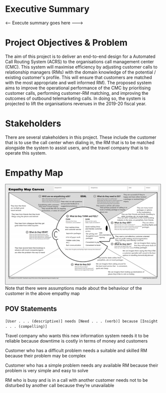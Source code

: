 # Executive Summary
<-- Execute summary goes here --->

# Project Objectives & Problem

The aim of this project is to deliver an end-to-end design for a Automated Call Routing System (ACRS) to the organisations call management center (CMC). This system will maximise efficiency by adjusting customer calls to relationship managers (RMs) with the domain knowledge of the potential / existing customer's profile. This will ensure that customers are matched with the most appropriate and well informed RM). The proposed system aims to improve the operational performance of the CMC by prioritising customer calls, performing customer-RM matching, and improving the outcomes of outbound telemarketing calls. In doing so, the system is projected to lift the organisations revenues in the 2019-20 fiscal year.


# Stakeholders
There are several stakeholders in this project. These include the customer that is to use the call center when dialing in, the RM that is to be matched alongside the system to assist users, and the travel company that is to operate this system.

# Empathy Map
![Empathy Map](./Empathy_Map_Final.png)
Note that there were assumptions made about the behaviour of the customer in the above empathy map
## POV Statements
`[User . . . (descriptive)] needs [Need . . . (verb)] because [Insight . . . (compelling)]`

Travel company who wants this new information system needs it to be reliable because downtime is costly in terms of money and customers

Customer who has a difficult problem needs a suitable and skilled RM because their problem may be complex

Customer who has a simple problem needs any available RM because their problem is very simple and easy to solve

RM who is busy and is in a call with another customer needs not to be disturbed by another call because they’re unavailable
